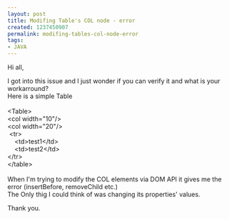 ```yaml
---
layout: post
title: Modifing Table's COL node - error
created: 1237450907
permalink: modifing-tables-col-node-error
tags:
- JAVA
---
```

<p>Hi all,</p> <div>I got into this issue and I just wonder if you can verify it and what is your workarround?</div><div>Here is a simple Table</div><div>&nbsp;</div> <div class="rteindent1">&lt;Table&gt; &nbsp;</div><div class="rteindent1">&lt;col width=&quot;10&quot;/&gt; &nbsp;</div><div class="rteindent1">&lt;col width=&quot;20&quot;/&gt;</div><div class="rteindent1">&nbsp;&lt;tr&gt; &nbsp;&nbsp;</div><div class="rteindent1">&nbsp;&nbsp;&nbsp; &lt;td&gt;test1&lt;/td&gt; &nbsp;&nbsp;</div><div class="rteindent1">&nbsp;&nbsp;&nbsp; &lt;td&gt;test2&lt;/td&gt;</div><div class="rteindent1">&lt;/tr&gt;</div><div class="rteindent1">&lt;/table&gt;</div><div>&nbsp;</div><div>When I'm trying to modify the COL elements via DOM API it gives me the error (insertBefore, removeChild etc.)</div><div>The Only thig I could think of was changing its properties' values.</div><p>Thank you.</p>
